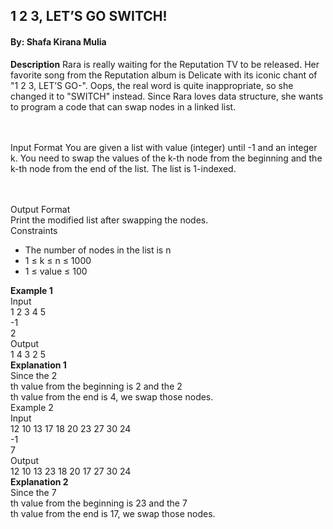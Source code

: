 ## 1 2 3, LET’S GO SWITCH!
#### By: Shafa Kirana Mulia

**Description**
Rara is really waiting for the Reputation TV to be released. Her favorite song from the
Reputation album is Delicate with its iconic chant of "1 2 3, LET’S GO-". Oops, the real
word is quite inappropriate, so she changed it to "SWITCH" instead. Since Rara loves
data structure, she wants to program a code that can swap nodes in a linked list.

<br><br>
Input Format
You are given a list with value (integer) until -1 and an integer k. You need to swap
the values of the k-th node from the beginning and the k-th node from the end of
the list. The list is 1-indexed.

<br><br>
Output Format<br>
Print the modified list after swapping the nodes.<br>
Constraints<br>
- The number of nodes in the list is n
- 1 ≤ k ≤ n ≤ 1000
- 1 ≤ value ≤ 100


**Example 1** <br>
Input <br>
1 2 3 4 5 <br>
-1 <br>
2 <br>
Output <br>
1 4 3 2 5 <br> 
**Explanation 1** <br>
Since the 2 <br>
th value from the beginning is 2 and the 2 <br>
th value from the end is 4, we swap those nodes. <br>
Example 2 <br>
Input <br>
12 10 13 17 18 20 23 27 30 24 <br>
-1 <br>
7 <br>
Output <br>
12 10 13 23 18 20 17 27 30 24 <br>
**Explanation 2** <br>
Since the 7 <br>
th value from the beginning is 23 and the 7 <br>
th value from the end is 17, we swap those nodes.
